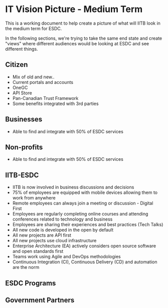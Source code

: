 # IT Vision Picture - Medium Term

This is a working document to help create a picture of what will IITB look in the medium term for ESDC.

In the following sections, we're trying to take the same end state and create "views" where different audiences would be looking at ESDC and see different things.

## Citizen

- Mix of old and new..
- Current portals and accounts
- OneGC
- API Store
- Pan-Canadian Trust Framework
- Some benefits integrated with 3rd parties

## Businesses

- Able to find and integrate with 50% of ESDC services

## Non-profits

- Able to find and integrate with 50% of ESDC services

## IITB-ESDC

- IITB is now involved in business discussions and decisions
- 75% of employees are equipped with mobile devices allowing them to work from anywhere
- Remote employees can always join a meeting or discussion - Digital First
- Employees are regularly completing online courses and attending conferences related to technology and business
- Employees are sharing their experiences and best practices (Tech Talks)
- All new code is developed in the open by default
- All new projects are API first
- All new projects use cloud infrastructure
- Enterprise Architecture (EA) actively considers open source software and open standards first
- Teams work using Agile and DevOps methodologies
- Continuous Integration (CI), Continuous Delivery (CD) and automation are the norm

## ESDC Programs

## Government Partners
